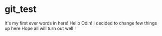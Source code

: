 # git_test
It's my first ever words in here!
Hello Odin!
I decided to change few things up here
Hope all will turn out well !
